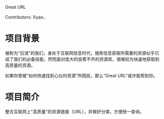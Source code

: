 Great URL

Contributors: Xyao、

# 项目背景

被称为"后浪"的我们，身处于互联网信息时代，搜索信息获取所需要的资源似乎已成了我们的必备技能，然而面对庞大的良莠不齐的资源库，很难较为快速地获取到高质量的资源。

如果你曾被"如何快速找到心仪的资源"所困扰，那么"Great URL"或许能帮到你。

# 项目简介

整合互联网上"高质量"的资源链接（URL），并做好分类，方便统一查询。
